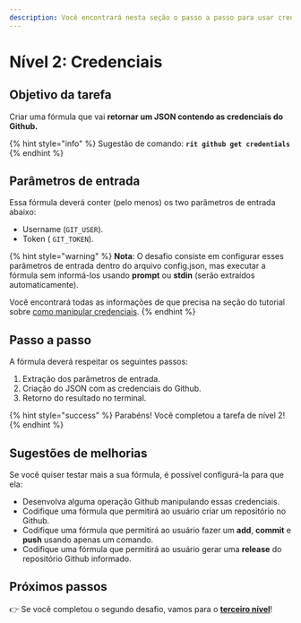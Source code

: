 ```yaml
---
description: Você encontrará nesta seção o passo a passo para usar credenciais no Ritchie.
---
```


# Nível 2: Credenciais

## Objetivo da tarefa

Criar uma fórmula que vai **retornar um JSON contendo as credenciais do Github.**

{% hint style="info" %}
Sugestão de comando: **`rit github get credentials`**
{% endhint %}

## Parâmetros de entrada

Essa fórmula deverá conter \(pelo menos\) os two parâmetros de entrada abaixo:

* Username \(`GIT_USER`\).
* Token \( `GIT_TOKEN`\).

{% hint style="warning" %}
**Nota**: O desafio consiste em configurar esses parâmetros de entrada dentro do arquivo config.json, mas executar a fórmula sem informá-los usando **prompt** ou **stdin** \(serão extraídos automaticamente\).

Você encontrará todas as informações de que precisa na seção do tutorial sobre [como manipular credenciais](https://docs.ritchiecli.io/v/v2.0-pt/tutoriais/lista-de-comandos).
{% endhint %}

## Passo a passo

A fórmula deverá respeitar os seguintes passos:

1. Extração dos parâmetros de entrada. 
2. Criação do JSON com as credenciais do Github. 
3. Retorno do resultado no terminal.

{% hint style="success" %}
Parabéns! Você completou a tarefa de nível 2!
{% endhint %}

## Sugestões de melhorias

Se você quiser testar mais a sua fórmula, é possível configurá-la para que ela:

* Desenvolva alguma operação Github manipulando essas credenciais. 
* Codifique uma fórmula que permitirá ao usuário criar um repositório no Github. 
* Codifique uma fórmula que permitirá ao usuário fazer um **add**, **commit** e **push** usando apenas um comando. 
* Codifique uma fórmula que permitirá ao usuário gerar uma **release** do repositório Github informado.

## Próximos passos 

👉 Se você completou o segundo desafio, vamos para o [**terceiro nível**](nivel-3.md)!

